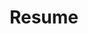 ---
layout: page
title: Resume
image:
    feature: barish.jpeg
    credit: Shubham - Barish, Noida
---
